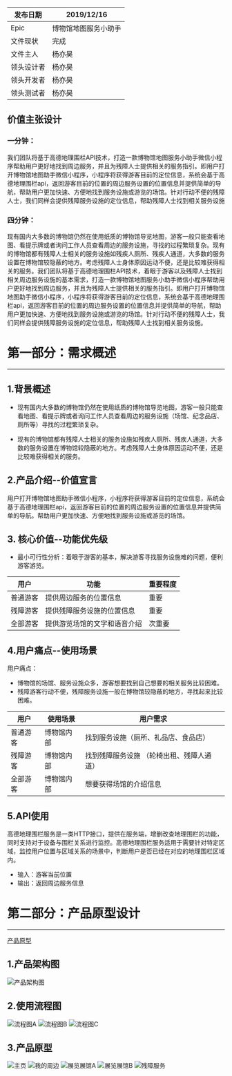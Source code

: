 发布日期|2019/12/16
  ----  | ----    
Epic|博物馆地图服务小助手
文件现状	|完成
文件主人|杨亦昊
领头设计者|杨亦昊
领头开发者|杨亦昊
领头测试者|杨亦昊
## 价值主张设计
### 一分钟：
我们团队将基于高德地理围栏API技术，打造一款博物馆地图服务小助手微信小程序帮助用户更好地找到周边服务，并且为残障人士提供相关的服务指引。即用户打开博物馆地图助手微信小程序，小程序将获得游客目前的定位信息，系统会基于高德地理围栏api，返回游客目前的位置的周边服务设置的位置信息并提供简单的导航，帮助用户更加快速、方便地找到服务设施或游览的场馆。针对行动不便的残障人士，我们同样会提供残障服务设施的定位信息，帮助残障人士找到相关服务设施
### 四分钟：
现有国内大多数的博物馆仍然在使用纸质的博物馆导览地图，游客一般只能查看地图、看提示牌或者询问工作人员查看周边的服务设施，寻找的过程繁琐复杂。现有的博物馆都有残障人士相关的服务设施如残疾人厕所、残疾人通道，大多数的服务设置在博物馆较隐蔽的地方。考虑残障人士身体原因运动不便，还是比较难获得相关的服务。我们团队将基于高德地理围栏API技术，着眼于游客以及残障人士找到相关周边服务设施的基本需求，打造一款博物馆地图服务小助手微信小程序帮助用户更好地找到周边服务，并且为残障人士提供相关的服务指引。即用户打开博物馆地图助手微信小程序，小程序将获得游客目前的定位信息，系统会基于高德地理围栏api，返回游客目前的位置的周边服务设置的位置信息并提供简单的导航，帮助用户更加快速、方便地找到服务设施或游览的场馆。针对行动不便的残障人士，我们同样会提供残障服务设施的定位信息，帮助残障人士找到相关服务设施。

# 第一部分：需求概述
***********
## 1.背景概述
* 现有国内大多数的博物馆仍然在使用纸质的博物馆导览地图，游客一般只能查看地图、看提示牌或者询问工作人员查看周边的服务设施（场馆、纪念品店、厕所等）寻找的过程繁琐复杂。

* 现有的博物馆都有残障人士相关的服务设施如残疾人厕所、残疾人通道，大多数的服务设置在博物馆较隐蔽的地方。考虑残障人士身体原因运动不便，还是比较难获得相关的服务。

## 2.产品介绍--价值宣言
用户打开博物馆地图助手微信小程序，小程序将获得游客目前的定位信息，系统会基于高德地理围栏api，返回游客目前的位置的周边服务设置的位置信息并提供简单的导航。帮助用户更加快速、方便地找到服务设施或游览的场馆。

## 3. 核心价值--功能优先级
* 最小可行性分析：着眼于游客的基本，解决游客寻找服务设施难的问题，便利游客游览。

 用户|功能|重要程度
  ----  | ----  |  ----  
普通游客|提供周边服务的位置信息|重要
残障游客|提供残障服务设施的位置信息|重要
全部游客|提供游览场馆的文字和语音介绍|次重要
## 4.用户痛点--使用场景
用户痛点：
* 博物馆的场馆、服务设施众多，游客想要找到自己想要的相关服务比较困难。      
* 残障游客行动不便，残障服务设施一般在博物馆较隐蔽的地方，寻找起来比较困难。

用户|使用场景|用户需求
  ----  | ----  |  ----  
普通游客  | 博物馆内部|    找到服务设施（厕所、礼品店、食品店）
残障游客 | 博物馆内部 |  找到残障服务设施  （轮椅出租、残障人通道）
全部游客| 博物馆内部 |  想要获得场馆的介绍信息  
## 5.API使用
高德地理围栏服务是一类HTTP接口，提供在服务端，增删改查地理围栏的功能，同时支持对于设备与围栏关系进行监控。高德地理围栏服务适用于需要针对特定区域，监控用户位置与区域关系的场景中，判断用户是否已经在对应的地理围栏区域内。
* 输入：游客当前位置
* 输出：返回周边服务信息
# 第二部分：产品原型设计
*********
[产品原型](http://baiyingv.gitee.io/api-museum-html)

## 1.产品架构图
![产品架构图](https://upload-images.jianshu.io/upload_images/9455351-e06450dd859d8619.png?imageMogr2/auto-orient/strip%7CimageView2/2/w/1240)

## 2.使用流程图
![流程图A](https://upload-images.jianshu.io/upload_images/9455351-5001bb96c7de742a.png?imageMogr2/auto-orient/strip%7CimageView2/2/w/1240)
![流程图B](https://upload-images.jianshu.io/upload_images/9455351-b68d5d42adbd09f6.png?imageMogr2/auto-orient/strip%7CimageView2/2/w/1240)
![流程图C](https://upload-images.jianshu.io/upload_images/9455351-4c990cafb6425b11.png?imageMogr2/auto-orient/strip%7CimageView2/2/w/1240)
## 3.产品原型
![主页](https://upload-images.jianshu.io/upload_images/9455351-709c3ee7cf749bc0.png?imageMogr2/auto-orient/strip%7CimageView2/2/w/1240)
![我的周边](https://upload-images.jianshu.io/upload_images/9455351-daeb83d9786b0111.png?imageMogr2/auto-orient/strip%7CimageView2/2/w/1240)
![展览展馆A](https://upload-images.jianshu.io/upload_images/9455351-b148294fbd6fd129.png?imageMogr2/auto-orient/strip%7CimageView2/2/w/1240)
![展览展馆B](https://upload-images.jianshu.io/upload_images/9455351-40b9418686a41361.png?imageMogr2/auto-orient/strip%7CimageView2/2/w/1240)
![残障服务](https://upload-images.jianshu.io/upload_images/9455351-5420bdbf6ab29ac4.png?imageMogr2/auto-orient/strip%7CimageView2/2/w/1240)


